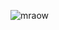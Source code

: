 ![mraow](https://github.com/bugthingy/bugthingy/assets/155516647/a0fc1e91-4904-4953-a691-bd8cf113973b) 
